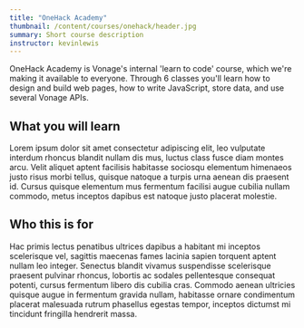 ```yaml
---
title: "OneHack Academy"
thumbnail: /content/courses/onehack/header.jpg
summary: Short course description
instructor: kevinlewis
---
```


OneHack Academy is Vonage's internal 'learn to code' course, which we're making it available to everyone. Through 6 classes you'll learn how to design and build web pages, how to write JavaScript, store data, and use several Vonage APIs.

## What you will learn

Lorem ipsum dolor sit amet consectetur adipiscing elit, leo vulputate interdum rhoncus blandit nullam dis mus, luctus class fusce diam montes arcu. Velit aliquet aptent facilisis habitasse sociosqu elementum himenaeos justo risus morbi tellus, quisque natoque a turpis urna aenean dis praesent id. Cursus quisque elementum mus fermentum facilisi augue cubilia nullam commodo, metus inceptos dapibus est natoque justo placerat molestie.

## Who this is for

Hac primis lectus penatibus ultrices dapibus a habitant mi inceptos scelerisque vel, sagittis maecenas fames lacinia sapien torquent aptent nullam leo integer. Senectus blandit vivamus suspendisse scelerisque praesent pulvinar rhoncus, lobortis ac sodales pellentesque consequat potenti, cursus fermentum libero dis cubilia cras. Commodo aenean ultricies quisque augue in fermentum gravida nullam, habitasse ornare condimentum placerat malesuada rutrum phasellus egestas tempor, inceptos dictumst mi tincidunt fringilla hendrerit massa.
